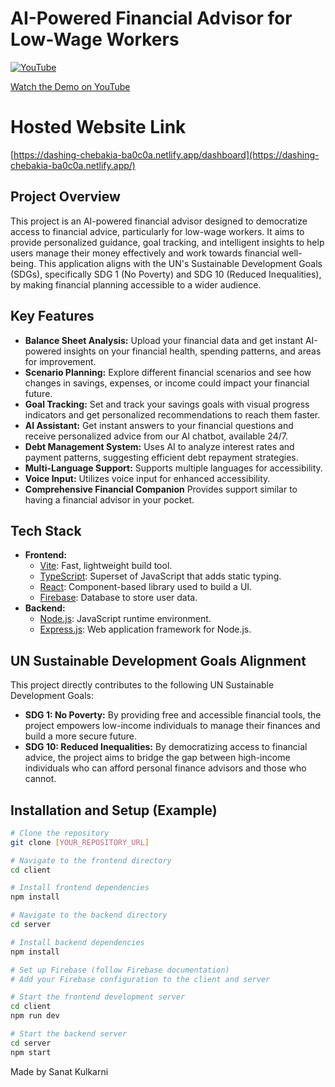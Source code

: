# AI-Powered Financial Advisor for Low-Wage Workers

[![YouTube](http://img.youtube.com/vi/rX7fXu53m48/0.jpg)](https://youtu.be/rX7fXu53m48)

[Watch the Demo on YouTube](https://youtu.be/rX7fXu53m48)

# Hosted Website Link
[https://dashing-chebakia-ba0c0a.netlify.app/dashboard](https://dashing-chebakia-ba0c0a.netlify.app/)

## Project Overview

This project is an AI-powered financial advisor designed to democratize access to financial advice, particularly for low-wage workers.  It aims to provide personalized guidance, goal tracking, and intelligent insights to help users manage their money effectively and work towards financial well-being.  This application aligns with the UN's Sustainable Development Goals (SDGs), specifically SDG 1 (No Poverty) and SDG 10 (Reduced Inequalities), by making financial planning accessible to a wider audience.

## Key Features

*   **Balance Sheet Analysis:** Upload your financial data and get instant AI-powered insights on your financial health, spending patterns, and areas for improvement.
*   **Scenario Planning:** Explore different financial scenarios and see how changes in savings, expenses, or income could impact your financial future.
*   **Goal Tracking:** Set and track your savings goals with visual progress indicators and get personalized recommendations to reach them faster.
*   **AI Assistant:** Get instant answers to your financial questions and receive personalized advice from our AI chatbot, available 24/7.
*   **Debt Management System:** Uses AI to analyze interest rates and payment patterns, suggesting efficient debt repayment strategies.
*   **Multi-Language Support:** Supports multiple languages for accessibility.
*   **Voice Input:** Utilizes voice input for enhanced accessibility.
*   **Comprehensive Financial Companion** Provides support similar to having a financial advisor in your pocket.

## Tech Stack

*   **Frontend:**
    *   [Vite](https://vitejs.dev/):  Fast, lightweight build tool.
    *   [TypeScript](https://www.typescriptlang.org/):  Superset of JavaScript that adds static typing.
    *   [React](https://react.dev/): Component-based library used to build a UI.
    *   [Firebase](https://firebase.google.com/): Database to store user data.
*   **Backend:**
    *   [Node.js](https://nodejs.org/en/): JavaScript runtime environment.
    *   [Express.js](https://expressjs.com/):  Web application framework for Node.js.

## UN Sustainable Development Goals Alignment

This project directly contributes to the following UN Sustainable Development Goals:

*   **SDG 1: No Poverty:** By providing free and accessible financial tools, the project empowers low-income individuals to manage their finances and build a more secure future.
*   **SDG 10: Reduced Inequalities:** By democratizing access to financial advice, the project aims to bridge the gap between high-income individuals who can afford personal finance advisors and those who cannot.

## Installation and Setup (Example)

```bash
# Clone the repository
git clone [YOUR_REPOSITORY_URL]

# Navigate to the frontend directory
cd client

# Install frontend dependencies
npm install

# Navigate to the backend directory
cd server

# Install backend dependencies
npm install

# Set up Firebase (follow Firebase documentation)
# Add your Firebase configuration to the client and server

# Start the frontend development server
cd client
npm run dev

# Start the backend server
cd server
npm start
```

Made by Sanat Kulkarni
